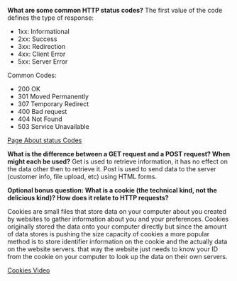 **What are some common HTTP status codes?**
The first value of the code defines the type of response:
* 1xx: Informational
* 2xx: Success
* 3xx: Redirection
* 4xx: Client Error
* 5xx: Server Error

Common Codes:
* 200 OK
* 301 Moved Permanently
* 307 Temporary Redirect
* 400 Bad request
* 404 Not Found
* 503 Service Unavailable


[Page About status Codes](http://www.tutorialspoint.com/http/http_status_codes.htm)

**What is the difference between a GET request and a POST request? When might each be used?**
Get is used to retrieve information, it has no effect on the data other then to retrieve it. Post is used to send data to the server (customer info, file upload, etc) using HTML forms.

**Optional bonus question: What is a cookie (the technical kind, not the delicious kind)? How does it relate to HTTP requests?**

Cookies are small files that store data on your computer about you created by websites to gather information about you and your preferences. Cookies originally stored the data onto your computer directly but since the amount of data stores is pushing the size capacity of cookies a more popular method is to store identifier information on the cookie and the actually data on the website servers. that way the website just needs to know your ID from the cookie on your computer to look up the data on their own servers.

[Cookies Video](https://www.youtube.com/watch?v=I01XMRo2ESg)
